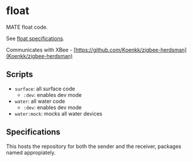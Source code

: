 # float

MATE float code.

See [float specifications](https://20693798.fs1.hubspotusercontent-na1.net/hubfs/20693798/Preview%20Mission%20RNPN%20Final.pdf).

Communicates with XBee - [https://github.com/Koenkk/zigbee-herdsman](Koenkk/zigbee-herdsman)

## Scripts

- `surface`: all surface code
  - `:dev`: enables dev mode
- `water`: all water code
  - `:dev`: enables dev mode
- `water:mock`: mocks all water devices

## Specifications

This hosts the repository for both the sender and the receiver, packages named appropiately.
